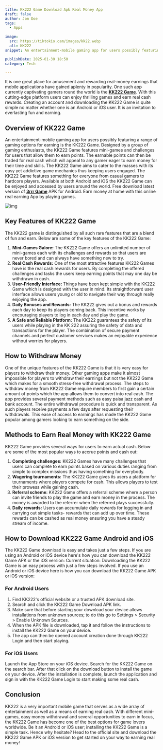 ```yaml
---
title: Kk222 Game Download Apk Real Money App
draft: false
author: Jon Doe 
tags:
  - Apps
    
image:
  src: https://tiktokio.cam/images/kk22.webp
  alt: KK222
snippet: An entertainment-mobile gaming app for users possibly featuring a range of gaming options for earning is the KK222 Game.

publishDate: 2025-01-30 18:50
category: Tech

---
```


It is one great place for amusement and rewarding real-money earnings that mobile applications have gained aplenty in popularity. One such app currently captivating gamers round the world is the [**KK222 Game**](https://kk222game.org/). With this cutting-edge platform users can enjoy thrilling games and earn real cash rewards. Creating an account and downloading the KK222 Game is quite simple no matter whether one is an Android or iOS user. It is an invitation to everlasting fun and earning.

## Overview of KK222 Game ##
An entertainment-mobile gaming app for users possibly featuring a range of gaming options for earning is the KK222 Game. Designed by a group of gaming enthusiasts, the KK222 Game features mini-games and challenges for users that allow them to earn points. The earnable points can then be traded for real cash which will appeal to any gamer eager to earn money for their time and skills. The KK222 Game aims to cater to the masses with its easy yet addictive game mechanics thus keeping users engaged. The KK222 Game features something for everyone from casual gamers to hardcore players. Available at both Android and iOS the KK222 Game can be enjoyed and accessed by users around the world. Free download latest version of [**3rrr Game**](https://3rrgamedownload.com/) APK for Android. Earn money at home with this online real earning App by playing games.

![img](https://tiktokio.cam/images/kk22.webp)

## Key Features of KK222 Game ##
The KK222 game is distinguished by all such rare features that are a blend of fun and earn. Below are some of the key features of the KK222 Game: 

1. **Mini-Games Galore:** The KK222 Game offers an unlimited number of mini-games each with its challenges and rewards so that users are never bored and can always have something new to try.   
2. **Real Cash Rewards:** One of the most attractive features KK222 Games have is the real cash rewards for users. By completing the offered challenges and tasks the users keep earning points that may one day be withdrawn in cash.   
3. **User-Friendly Interface:** Things have been kept simple with the KK222 Game which is designed with the user in mind. Its straightforward user interface allows users young or old to navigate their way through really enjoying the app.   
4. **Daily Bonuses and Rewards:** The KK222 gives out a bonus and rewards each day to keep its players coming back. This incentive works by encouraging players to log in each day and play the game.   
5. **A Safe and Reliable Platform:** The KK222 guarantees the safety of its users while playing in the KK 222 assuring the safety of data and transactions for the player. The combination of secure payment channels and perfect customer services makes an enjoyable experience without worries for players.  

## How to Withdraw Money ##
One of the unique features of the KK222 Game is that it is very easy for players to withdraw their money. Other gaming apps make it almost impossible for players to withdraw their earnings but not the KK222 Game which makes for a smooth stress-free withdrawal process. The steps to withdraw money from KK222 Game require members to first gain a certain amount of points which the app allows them to convert into real cash. The app provides several payment methods such as easy paisa jazz cash and bank account. The entire withdrawal procedure is quick and transparent. As such players receive payments a few days after requesting their withdrawals. This ease of access to earnings has made the KK222 Game popular among gamers looking to earn something on the side.

## Methods to Earn Real Money with KK222 Game ##
KK222 Game provides several ways for users to earn actual cash. Below are some of the most popular ways to accrue points and cash out:

1. **Completing challenges:** KK222 Games have many challenges that users can complete to earn points based on various duties ranging from simple to complex missions thus having something for everybody.  
2. **Wagering tournaments:** The KK222 Game gives its users a platform for tournaments where players compete for cash. This allows players to test their prowess while gaining cash.  
3. **Referral scheme:** KK222 Game offers a referral scheme where a person can invite friends to play the game and earn money in the process. The money is awarded to the referrer when the referred plays successfully.  
4. **Daily rewards:** Users can accumulate daily rewards for logging in and carrying out simple tasks- rewards that can add up over time. These rewards can be cashed as real money ensuring you have a steady stream of income.

## How to Download KK222 Game Android and iOS ##
The KK222 Game download is easy and takes just a few steps. If you are using an Android or iOS device here's how you can download the KK222 Game APK or the iOS version: Current situation: Downloading the KK222 Game is an easy process with just a few steps involved. If you use an Android or iOS device here is how you can download the KK222 Game APK or iOS version:
### For Android Users ###
1. Find KK222's official website or a trusted APK download site.  
2. Search and click the KK222 Game Download APK link.  
3. Make sure that before starting your download your device allows installations from unknown sources; to do this go to Settings \> Security \> Enable Unknown Sources.  
4. When the APK file is downloaded, tap it and follow the instructions to install the KK222 Game on your device.  
5. The app can then be opened account creation done through KK222 Login and then start playing.

### For iOS Users ###
Launch the App Store on your iOS device. Search for the KK222 Game on the search bar. After that click on the download button to install the game on your device. After the installation is complete, launch the application and sign in with the KK222 Game Login to start making some real cash.
## Conclusion ##
KK222 is a very important mobile game that serves as a wide array of entertainment as well as a means of earning real cash. With different mini-games, easy money withdrawal and several opportunities to earn in focus, the KK222 Game has become one of the best options for game lovers worldwide. Be it an Android or iOS user; installing the KK222 Game is a simple task. Hence why hesitate? Head to the official site and download the KK222 Game APK or iOS version to get started on your way to earning real money\!
